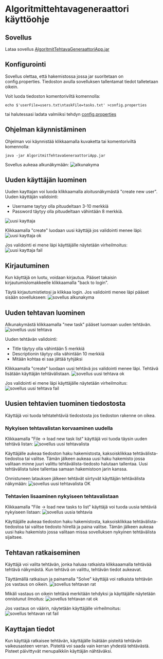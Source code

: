 # Algoritmittehtavageneraattori käyttöohje

## Sovellus
Lataa sovellus [AlgoritmitTehtavaGeneraattoriApp.jar](https://github.com/larikkai/ot-harjoitustyo/releases/download/viikko5/AlgoritmitTehtavaGeneraattoriApp.jar)

## Konfigurointi
Sovellus olettaa, että hakemistossa jossa jar suoritetaan on config.properties. Tiedoston avulla sovelluksen tallentamat tiedot talletetaan oikein.

Voit luoda tiedoston komentoriviltä komennolla:
```
echo $'userFile=users.txt\ntaskFile=tasks.txt' >config.properties
```
tai halutessasi ladata valmiiksi tehdyn [config.properties](https://github.com/larikkai/ot-harjoitustyo/releases/download/viikko5/config.properties)

## Ohjelman käynnistäminen
Ohjelman voi käynnistää klikkaamalla kuvaketta tai komentoriviltä komennolla:
```
java -jar AlgoritmitTehtavaGeneraattoriApp.jar
```
Sovellus aukeaa alkunäkymään:
![alkunakyma](/AlgoritmitTehtavaGeneraattori/dokumentointi/kuvat/sovellus_alku.png "Algoritmittehtavageneraattori alkunakyma")

## Uuden käyttäjän luominen
Uuden kayttajan voi luoda klikkaamalla aloitusnäkymästä "create new user".
Uuden käyttäjän validointi:
   - Username taytyy olla pituudeltaan 3-10 merkkiä
   - Password täytyy olla pituudeltaan vähintään 8 merkkiä.

![uusi kayttaja](/AlgoritmitTehtavaGeneraattori/dokumentointi/kuvat/sovellus_uusi.png "Algoritmittehtavageneraattori uusi kayttaja")

Klikkaamalla "create" luodaan uusi käyttäjä jos validointi menee läpi:
![uusi kayttaja ok](/AlgoritmitTehtavaGeneraattori/dokumentointi/kuvat/sovellus_uusi_ok.png "Algoritmittehtavageneraattori uusi kayttaja OK")

Jos validointi ei mene läpi käyttäjälle näytetään virheilmoitus:
![uusi kayttaja fail](/AlgoritmitTehtavaGeneraattori/dokumentointi/kuvat/sovellus_uusi_ok.png "Algoritmittehtavageneraattori uusi kayttaja FAIL")

## Kirjautuminen
Kun käyttäjä on luotu, voidaan kirjautua. Pääset takaisin kirjautumislomakkeelle klikkaamalla "back to login".

Täytä kirjautumistietosi ja klikkaa login. Jos validointi menee läpi pääset sisään sovellukseen:
![sovellus alkunakyma](/AlgoritmitTehtavaGeneraattori/dokumentointi/kuvat/sovellus_alkynakyma.png "Algoritmittehtavageneraattori sovellus alkunakyma")

## Uuden tehtavan luominen
Alkunakymästä klikkaamalla "new task" pääset luomaan uuden tehtävän.
![sovellus uusi tehtava](/AlgoritmitTehtavaGeneraattori/dokumentointi/kuvat/sovellus_uusi_t.png "Algoritmittehtavageneraattori uusi tehtava")

Uuden tehtävän validointi:
   - Title täytyy olla vähintään 5 merkkiä
   - Descriptionin täytyy olla vähintään 10 merkkiä
   - Mitään kohtaa ei saa jättää tyhjäksi

Klikkaamalla "create" luodaan uusi tehtävä jos validointi menee läpi. Tehtävä lisätään käyttäjän tehtävälistaan.
![sovellus uusi tehtava ok](/AlgoritmitTehtavaGeneraattori/dokumentointi/kuvat/sovellus_uusi_t_ok.png "Algoritmittehtavageneraattori uusi tehtava OK")

Jos validointi ei mene läpi käyttäjälle näytetään virheilmoitus:
![sovellus uusi tehtava fail](/AlgoritmitTehtavaGeneraattori/dokumentointi/kuvat/sovellus_uusi_t_ok.png "Algoritmittehtavageneraattori uusi tehtava FAIL")

## Uusien tehtavien tuominen tiedostosta

Käyttäjä voi tuoda tehtatehtäviä tiedostosta jos tiedoston rakenne on oikea.

### Nykyisen tehtavalistan korvaaminen uudella
Klikkaamalla "File -> load new task list" käyttäjä voi tuoda täysin uuden tehtävä listan:
![sovellus uusi tehtavalista](/AlgoritmitTehtavaGeneraattori/dokumentointi/kuvat/sovellus_uusi_tehtavalista.png "Algoritmittehtavageneraattori uusi tehtavalista")

Käyttäjälle aukeaa tiedoston haku hakemistosta, kaksoisklikkaa tehtävälista-tiedostoa tai valitse. Tämän jälkeen aukeaa uusi haku hakemisto jossa valitaan minne juuri valittu tehtävälista-tiedosto halutaan tallentaa. Uusi tehtävälista tulee tallentaa samaan hakemistoon jarin kanssa.

Onnistuneen latauksen jälkeen tehtävät siirtyvät käyttäjän tehtävälista näkymään:
![sovellus uusi tehtavalista OK](/AlgoritmitTehtavaGeneraattori/dokumentointi/kuvat/sovellus_uusi_tehtavalista_ok.png "Algoritmittehtavageneraattori uusi tehtavalista OK")

### Tehtavien lisaaminen nykyiseen tehtavalistaan
Klikkaamalla "File -> load new tasks to list" käyttäjä voi tuoda uusia tehtäviä nykyiseen listaan:
![sovellus uusia tehtavia](/AlgoritmitTehtavaGeneraattori/dokumentointi/kuvat/sovellus_lisaa_tehtavalistaan.png "Algoritmittehtavageneraattori sovellus uusia tehtavia")

Käyttäjälle aukeaa tiedoston haku hakemistosta, kaksoisklikkaa tehtävälista-tiedostoa tai valitse tiedosto hiirellä ja paina valitse. Tämän jälkeen aukeaa uusi haku hakemisto jossa valitaan missa sovelluksen nykyinen tehtävälista sijaitsee.

## Tehtavan ratkaiseminen
Käyttäjä voi valita tehtävän, jonka haluaa ratkaista klikkaaamalla tehtävää tehtävä näkymästä. Kun tehtävä on valittu, tehtävän tiedot aukeavat.

Täyttämällä ratkaisun ja painamalla "Solve" käyttäjä voi ratkaista tehtävän jos vastaus on oikein.
![sovellus tehtavan rat](/AlgoritmitTehtavaGeneraattori/dokumentointi/kuvat/sovellus_tehtavan_r.png "Algoritmittehtavageneraattori tehtava rat")

Mikäli vastaus on oikein tehtävä merkitään tehdyksi ja käyttäjälle näytetään onnistunut ilmoitus:
![sovellus tehtavan rat ok](/AlgoritmitTehtavaGeneraattori/dokumentointi/kuvat/sovellus_tehtavan_r_ok.png "Algoritmittehtavageneraattori tehtava rat OK")

Jos vastaus on väärin, näytetään käyttäjälle virheilmoitus:
![sovellus tehtavan rat fail](/AlgoritmitTehtavaGeneraattori/dokumentointi/kuvat/sovellus_tehtavan_r_ok.png "Algoritmittehtavageneraattori tehtava rat FAIL")

## Kayttajan tiedot
Kun käyttäjä ratkaisee tehtävän, käyttäjälle lisätään pisteitä tehtävän vaikeusasteen verran. Pisteitä voi saada vain kerran yhdestä tehtävästä. Pisteet päivittyvät menupalkkiin käyttäjän nähtäväksi.